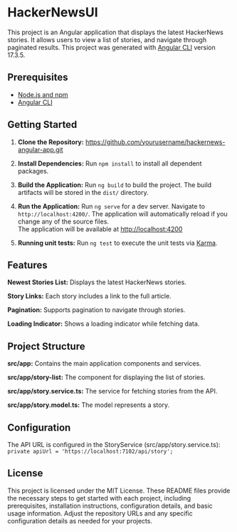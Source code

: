 # HackerNewsUI

This project is an Angular application that displays the latest HackerNews stories. It allows users to view a list of stories, and navigate through paginated results.
This project was generated with [Angular CLI](https://github.com/angular/angular-cli) version 17.3.5.

## Prerequisites

- [Node.js and npm](https://nodejs.org/)
- [Angular CLI](https://cli.angular.io/)

## Getting Started
1. **Clone the Repository:**
  https://github.com/yourusername/hackernews-angular-app.git

2. **Install Dependencies:**
  Run `npm install` to install all dependent packages.

3. **Build the Application:**
  Run `ng build` to build the project. The build artifacts will be stored in the `dist/` directory.
  
4. **Run the Application:** 
  Run `ng serve` for a dev server. Navigate to `http://localhost:4200/`. The application will automatically reload if you change any of the source files.  
  The application will be available at [http://localhost:4200](http://localhost:4200)

5. **Running unit tests:**
  Run `ng test` to execute the unit tests via [Karma](https://karma-runner.github.io).

## Features
**Newest Stories List:** Displays the latest HackerNews stories.

**Story Links:** Each story includes a link to the full article.

**Pagination:** Supports pagination to navigate through stories.

**Loading Indicator:** Shows a loading indicator while fetching data.

## Project Structure
**src/app:** Contains the main application components and services.

**src/app/story-list:** The component for displaying the list of stories.

**src/app/story.service.ts:** The service for fetching stories from the API.

**src/app/story.model.ts:** The model represents a story.

## Configuration
The API URL is configured in the StoryService (src/app/story.service.ts):
`private apiUrl = 'https://localhost:7102/api/story';`

## License
This project is licensed under the MIT License.
These README files provide the necessary steps to get started with each project, including prerequisites, installation instructions, configuration details, and basic usage information. Adjust the repository URLs and any specific configuration details as needed for your projects.


